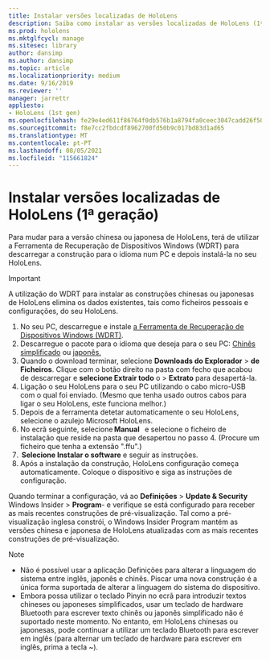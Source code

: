 ```yaml
---
title: Instalar versões localizadas de HoloLens
description: Saiba como instalar as versões localizadas de HoloLens (1ª geração), incluindo versões chinesas e japonesas.
ms.prod: hololens
ms.mktglfcycl: manage
ms.sitesec: library
author: dansimp
ms.author: dansimp
ms.topic: article
ms.localizationpriority: medium
ms.date: 9/16/2019
ms.reviewer: ''
manager: jarrettr
appliesto:
- HoloLens (1st gen)
ms.openlocfilehash: fe29e4ed611f86764f0db576b1a8794fa0ceec3047cadd26f502209faadea8b0
ms.sourcegitcommit: f8e7cc2fbdcdf8962700fd50b9c017bd83d1ad65
ms.translationtype: MT
ms.contentlocale: pt-PT
ms.lasthandoff: 08/05/2021
ms.locfileid: "115661824"
---
```

# <a name="install-localized-versions-of-hololens-1st-gen"></a>Instalar versões localizadas de HoloLens (1ª geração)

Para mudar para a versão chinesa ou japonesa de HoloLens, terá de utilizar a Ferramenta de Recuperação de Dispositivos Windows (WDRT) para descarregar a construção para o idioma num PC e depois instalá-la no seu HoloLens.

> [!IMPORTANT]
> A utilização do WDRT para instalar as construções chinesas ou japonesas de HoloLens elimina os dados existentes, tais como ficheiros pessoais e configurações, do seu HoloLens. 

1. No seu PC, descarregue e instale [a Ferramenta de Recuperação de Dispositivos Windows (WDRT)](https://support.microsoft.com/help/12379).
1. Descarregue o pacote para o idioma que deseja para o seu PC: [Chinês simplificado](https://aka.ms/hololensdownload-ch) ou [japonês.](https://aka.ms/hololensdownload-jp)
1. Quando o download terminar, selecione **Downloads do Explorador**  >  **de Ficheiros**. Clique com o botão direito na pasta com fecho que acabou de descarregar e **selecione Extrair todo** o  >  **Extrato** para desapertá-la.
1. Ligação o seu HoloLens para o seu PC utilizando o cabo micro-USB com o qual foi enviado. (Mesmo que tenha usado outros cabos para ligar o seu HoloLens, este funciona melhor.)
1. Depois de a ferramenta detetar automaticamente o seu HoloLens, selecione o azulejo Microsoft HoloLens.
1. No ecrã seguinte, selecione **Manual**   e selecione o ficheiro de instalação que reside na pasta que desapertou no passo 4. (Procure um ficheiro que tenha a extensão ".ffu".) 
1.  **Selecione Instalar o software** e seguir as instruções. 
1. Após a instalação da construção, HoloLens configuração começa automaticamente. Coloque o dispositivo e siga as instruções de configuração. 

Quando terminar a configuração, vá ao **Definições**  >  **Update & Security** Windows Insider  >  **Program**- e verifique se está configurado para receber as mais recentes construções de pré-visualização. Tal como a pré-visualização inglesa constrói, o Windows Insider Program mantém as versões chinesa e japonesa de HoloLens atualizadas com as mais recentes construções de pré-visualização.

> [!NOTE]
>  
> - Não é possível usar a aplicação Definições para alterar a linguagem do sistema entre inglês, japonês e chinês. Piscar uma nova construção é a única forma suportada de alterar a linguagem do sistema do dispositivo.
> - Embora possa utilizar o teclado Pinyin no ecrã para introduzir textos chineses ou japoneses simplificados, usar um teclado de hardware Bluetooth para escrever texto chinês ou japonês simplificado não é suportado neste momento.  No entanto, em HoloLens chinesas ou japonesas, pode continuar a utilizar um teclado Bluetooth para escrever em inglês (para alternar um teclado de hardware para escrever em inglês, prima a tecla ~).
